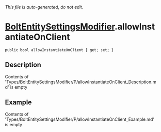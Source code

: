 *This file is auto-generated, do not edit.*

# [BoltEntitySettingsModifier](Types/BoltEntitySettingsModifier.md).allowInstantiateOnClient
`public bool allowInstantiateOnClient { get; set; }`
## Description
Contents of 'Types/BoltEntitySettingsModifier/P/allowInstantiateOnClient_Description.md' is empty
## Example
Contents of 'Types/BoltEntitySettingsModifier/P/allowInstantiateOnClient_Example.md' is empty
